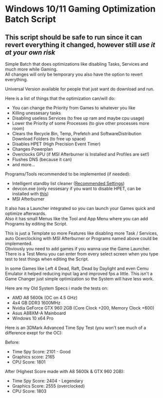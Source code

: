 # Windows 10/11 Gaming Optimization Batch Script
## **This script should be safe to run since it can revert everything it changed, however still _use it at your own risk_**

Simple Batch that does optimizations like disabling Tasks, Services and much more while Gaming.<br/>
All changes will only be temporary you also have the option to revert everything.

Universal Version available for people that just want do download and run.<br/>

Here is a list of things that the optimization can/will do:<br/>

- You can change the Priority from Games to whatever you like
- Killing unessesary tasks
- Disabling useless Services (to free up ram and maybe cpu usage)
- Lower the Priority of some Processes (to give other processes more room)
- Clears the Recycle Bin, Temp, Prefetch and SoftwareDistribution Download Folders (to free up space)
- Disables HPET (High Precision Event Timer)
- Changes Powerplan
- Overclocks GPU (if MSI Afterburner is Installed and Profiles are set!)
- Flushes DNS (because it can)
- and more...

Programs/Tools recommended to be implemented (if needed):

- Intelligent standby list cleaner ([Recommended Settings](https://i.imgur.com/VzWXyA7.png))
- devcon.exe (only nessesary if you want to disable HPET, can be installed with [this](https://github.com/Drawbackz/DevCon-Installer))<br/>
- MSI Afterburner

It also has a Launcher integrated so you can launch your Games quick and optimize afterwards.<br/>
Also it has small Menus like the Tool and App Menu where you can add Programs by editing the Script.

This is just a Template so more Features like disabling more Task / Services, auto Ocerclocking with MSI Afterburner or Programs named above could be implemented.<br/>
Obviously you need to add games if you wanna use the Game Launcher.<br/>
There is a Test Menu you can enter from every select screen when you type test to test things when editing the Script.

In some Games like Left 4 Dead, Raft, Dead by Daylight and even Cemu Emulator it helped reducing input lag and improved fps a little.
This isn't a Game Changer just simple optimization so the System will have less work.

Here are my Old System Specs i made the tests on:<br/>

- AMD A8 5600k (OC on 4.5 GHz)
- 4x4 GB DDR3 1600MHz
- Nvidia GeForce GTX 960 2GB (Core Clock +200, Memory Clock +600)
- Asus A88XM-A Mainboard
- Windows 10 x64 Pro

Here is an 3DMark Advanced Time Spy Test (you won't see much of a difference exept for the OC):

Before:

- Time Spy Score: 2101 - Good
- Graphics score: 2165
- CPU Score: 1801

After (Highest Score made with A8 5600k & GTX 960 2GB):

- Time Spy Score: 2404 - Legendary
- Graphics Score: 2555 (overclocked)
- CPU Score: 1803
